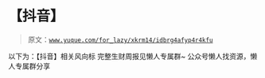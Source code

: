# 【抖音】

> 原文：[`www.yuque.com/for_lazy/xkrm14/idbrg4afyp4r4kfu`](https://www.yuque.com/for_lazy/xkrm14/idbrg4afyp4r4kfu)

<ne-p id="u0f7c0267" data-lake-id="u0f7c0267"><ne-text id="u936f79d4">以下为：【抖音】相关风向标</ne-text></ne-p> <ne-p id="u6052ffd7" data-lake-id="u6052ffd7"><ne-text id="u4bc0bddf">完整生财周报见懒人专属群~</ne-text></ne-p> <ne-p id="u0f52efd5" data-lake-id="u0f52efd5"><ne-text id="u68049361">公众号懒人找资源，懒人专属群分享</ne-text></ne-p>
